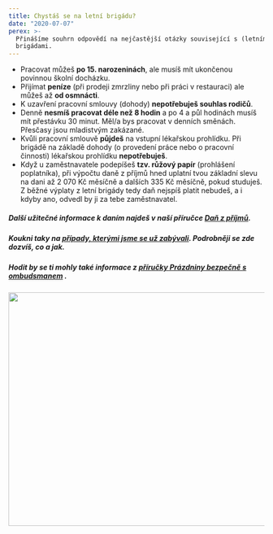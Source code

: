 ```yaml
---
title: Chystáš se na letní brigádu?
date: "2020-07-07"
perex: >-
  Přinášíme souhrn odpovědí na nejčastější otázky související s (letními)
  brigádami.
---
```


<ul><li>Pracovat můžeš <strong>po 15. narozeninách</strong>, ale musíš mít ukončenou povinnou školní docházku.</li><li>Přijímat <strong>peníze</strong> (při prodeji zmrzliny nebo při práci v restauraci) ale můžeš až <strong>od osmnácti</strong>.</li><li>K uzavření pracovní smlouvy (dohody) <strong>nepotřebuješ souhlas rodičů</strong>.</li><li>Denně <strong>nesmíš pracovat déle než 8 hodin</strong> a po 4 a půl hodinách musíš mít přestávku 30 minut. Měl/a bys pracovat v denních směnách. Přesčasy jsou mladistvým zakázané.</li><li>Kvůli pracovní smlouvě <strong>půjdeš</strong> na vstupní lékařskou prohlídku. Při brigádě na základě dohody (o provedení práce nebo o pracovní činnosti) lékařskou prohlídku <strong>nepotřebuješ</strong>.</li><li>Když u zaměstnavatele podepíšeš <strong>tzv. růžový papír</strong> (prohlášení poplatníka), při výpočtu daně z příjmů hned uplatní tvou základní slevu na dani až 2 070 Kč měsíčně a dalších 335 Kč měsíčně, pokud studuješ. Z běžné výplaty z letní brigády tedy daň nejspíš platit nebudeš, a i kdyby ano, odvedl by ji za tebe zaměstnavatel.</li></ul><h5>Další užitečné informace k daním najdeš v naší příručce <a href="https://www.ochrance.cz/fileadmin/user_upload/Letaky/Dan-z-prijmu.pdf" target="_blank">Daň z příjmů</a>. </h5><h5>Koukni taky na <a href="prace-brigady/">případy, kterými jsme se už zabývali</a>. Podrobněji se zde dozvíš, co a jak. </h5><h5>Hodit by se ti mohly také informace z <a title="Otevření do nového okna" href="http://bit.ly/prazdninybezpecne" target="_blank">příručky Prázdniny bezpečně s ombudsmanem</a> <img alt="" src="typo3/ext/od_linkdesc/icons/external.gif" class="od_linkdesc_icon_external" />.</h5><p><img src="/media/prvni_brigada_02.png.png" height="459" width="547" alt="" /></p>
